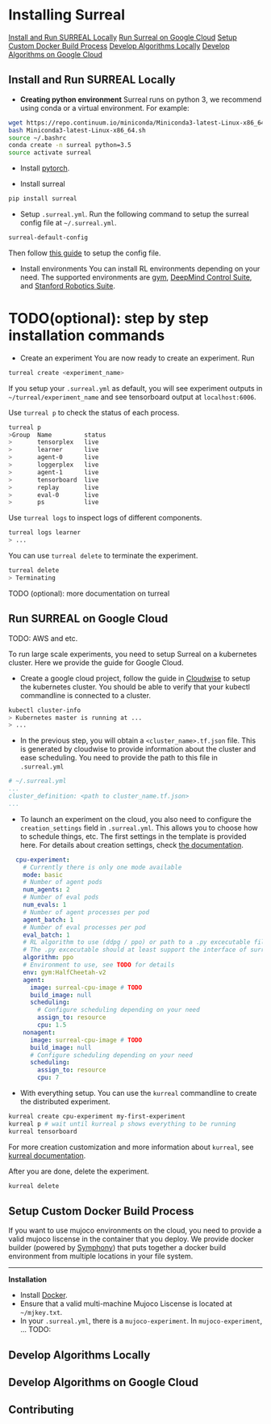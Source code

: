# Installing Surreal
[Install and Run SURREAL Locally](#install-and-run-surral-locally)
[Run Surreal on Google Cloud](#run-surreal-on-google-cloud)
[Setup Custom Docker Build Process](#setup-custom-docker-build-process)
[Develop Algorithms Locally](#develop-algorithms-locally)
[Develop Algorithms on Google Cloud](#develop-algorithms-on-google-cloud)


## Install and Run SURREAL Locally
* **Creating python environment** Surreal runs on python 3, we recommend using conda or a virtual environment. For example:
```bash
wget https://repo.continuum.io/miniconda/Miniconda3-latest-Linux-x86_64.sh
bash Miniconda3-latest-Linux-x86_64.sh 
source ~/.bashrc 
conda create -n surreal python=3.5
source activate surreal
```

* Install [pytorch](https://pytorch.org/get-started/locally/).

* Install surreal
```bash
pip install surreal
```

* Setup `.surreal.yml`. Run the following command to setup the surreal config file at `~/.surreal.yml`. 
```bash
surreal-default-config
```
Then follow [this guide](yaml_config.md) to setup the config file.

* Install environments
You can install RL environments depending on your need. The supported environments are [gym](https://github.com/openai/gym), [DeepMind Control Suite](https://github.com/deepmind/dm_control), and [Stanford Robotics Suite](https://github.com/StanfordVL/MujocoManipulation/tree/refactor4release).
# TODO(optional): step by step installation commands

* Create an experiment
You are now ready to create an experiment. Run
```bash
turreal create <experiment_name>
```
If you setup your `.surreal.yml` as default, you will see experiment outputs in `~/turreal/experiment_name` and see tensorboard output at `localhost:6006`.

Use `turreal p` to check the status of each process.
```bash
turreal p
>Group  Name         status  
>       tensorplex   live    
>       learner      live    
>       agent-0      live    
>       loggerplex   live    
>       agent-1      live    
>       tensorboard  live    
>       replay       live    
>       eval-0       live    
>       ps           live  
```

Use `turreal logs` to inspect logs of different components.
```bash
turreal logs learner
> ...
```

You can use `turreal delete` to terminate the experiment.
```bash
turreal delete
> Terminating
```
TODO (optional): more documentation on turreal


## Run SURREAL on Google Cloud
TODO: AWS and etc.

To run large scale experiments, you need to setup Surreal on a kubernetes cluster. Here we provide the guide for Google Cloud.

* Create a google cloud project, follow the guide in [Cloudwise](https://github.com/SurrealAI/cloudwise) to setup the kubernetes cluster. You should be able to verify that your kubectl commandline is connected to a cluster.
```bash
kubectl cluster-info
> Kubernetes master is running at ...
> ...
```

* In the previous step, you will obtain a `<cluster_name>.tf.json` file. This is generated by cloudwise to provide information about the cluster and ease scheduling. You need to provide the path to this file in `.surreal.yml`
```yaml
# ~/.surreal.yml
...
cluster_definition: <path to cluster_name.tf.json>
...
```

* To launch an experiment on the cloud, you also need to configure the `creation_settings` field in `.surreal.yml`. This allows you to choose how to schedule things, etc. The first settings in the template is provided here. For details about creation settings, check [the documentation](creation_settings.md).
```yaml
  cpu-experiment:
    # Currently there is only one mode available
    mode: basic
    # Number of agent pods
    num_agents: 2
    # Number of eval pods
    num_evals: 1
    # Number of agent processes per pod
    agent_batch: 1
    # Number of eval processes per pod
    eval_batch: 1
    # RL algorithm to use (ddpg / ppo) or path to a .py excecutable file in the container
    # The .py excecutable should at least support the interface of surreal/main/ddpg.py and surreal/main/ppo.py
    algorithm: ppo
    # Environment to use, see TODO for details
    env: gym:HalfCheetah-v2
    agent:
      image: surreal-cpu-image # TODO
      build_image: null
      scheduling:
        # Configure scheduling depending on your need
        assign_to: resource
        cpu: 1.5
    nonagent:
      image: surreal-cpu-image # TODO
      build_image: null
      # Configure scheduling depending on your need
      scheduling:
        assign_to: resource
        cpu: 7
```

* With everything setup. You can use the `kurreal` commandline to create the distributed experiment. 
```bash
kurreal create cpu-experiment my-first-experiment
kurreal p # wait until kurreal p shows everything to be running
kurreal tensorboard
```
For more creation customization and more information about `kurreal`, see [kurreal documentation](kurreal.md).

After you are done, delete the experiment.
```bash
kurreal delete
```

## Setup Custom Docker Build Process
If you want to use mujoco environments on the cloud, you need to provide a valid mujoco liscense in the container that you deploy. We provide docker builder (powered by [Symphony](https://github.com/SurrealAI/symphony)) that puts together a docker build environment from multiple locations in your file system.

---
**Installation**
* Install [Docker](https://www.docker.com).
* Ensure that a valid multi-machine Mujoco Liscense is located at `~/mjkey.txt`.
* In your `.surreal.yml`, there is a `mujoco-experiment`. In `mujoco-experiment`, ...
TODO:


## Develop Algorithms Locally

## Develop Algorithms on Google Cloud

## Contributing